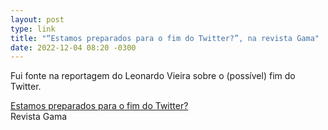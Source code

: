 ```yaml
---
layout: post
type: link
title: "“Estamos preparados para o fim do Twitter?”, na revista Gama"
date: 2022-12-04 08:20 -0300
---
```

Fui fonte na reportagem do Leonardo Vieira sobre o (possível) fim do Twitter.

<p class="link"><a href="https://gamarevista.uol.com.br/semana/qual-o-futuro-das-redes/o-fim-do-twitter/">Estamos preparados para o fim do Twitter?</a><br /><span>Revista Gama</span></p>